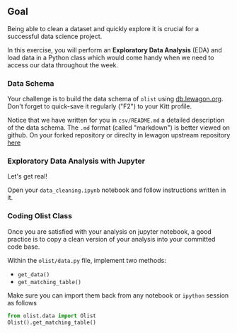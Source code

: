 ## Goal

Being able to clean a dataset and quickly explore it is crucial for a successful data science project.

In this exercise, you will perform an **Exploratory Data Analysis** (EDA) and load data in a Python class which would come handy when we need to access our data throughout the week.

### Data Schema

Your challenge is to build the data schema of `olist` using [db.lewagon.org](https://db.lewagon.org). Don't forget to quick-save it regularly ("F2") to your Kitt profile.

Notice that we have written for you in `csv/README.md` a detailed description of the data schema. The `.md` format (called "markdown") is better viewed on github. On your forked repository or direclty in lewagon upstream repository [here](https://github.com/lewagon/data-challenges/tree/master/04-Decision-Science/data)

### Exploratory Data Analysis with Jupyter

Let's get real!

Open your `data_cleaning.ipynb` notebook and follow instructions written in it.

### Coding Olist Class
Once you are satisfied with your analysis on jupyter notebook, a good practice is to copy a clean version of your analysis into your committed code base.

Within the `olist/data.py` file, implement two methods:

- `get_data()`
- `get_matching_table()`

Make sure you can import them back from any notebook or `ipython` session as follows

```python
from olist.data import Olist
Olist().get_matching_table()
```
